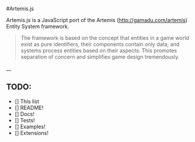 #Artemis.js

Artemis.js is a JavaScript port of the Artemis (http://gamadu.com/artemis) Entity System framework.

> The framework is based on the concept that entities in a game world exist as
> pure identifiers, their components contain only data, and systems process
> entities based on their aspects. This promotes separation of concern and
> simplifies game design tremendously.

__

## TODO:
- [] This list
- [] README!
- [] Docs!
- [] Tests!
- [] Examples!
- [] Extensions!
